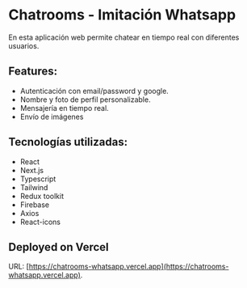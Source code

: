 # Chatrooms - Imitación Whatsapp
En esta aplicación web permite chatear en tiempo real con diferentes usuarios.
## Features:
- Autenticación con email/password y google.
- Nombre y foto de perfil personalizable.
- Mensajería en tiempo real.
- Envío de imágenes

## Tecnologías utilizadas:
- React
- Next.js
- Typescript
- Tailwind
- Redux toolkit
- Firebase
- Axios
- React-icons

## Deployed on Vercel
URL: [https://chatrooms-whatsapp.vercel.app](https://chatrooms-whatsapp.vercel.app).
